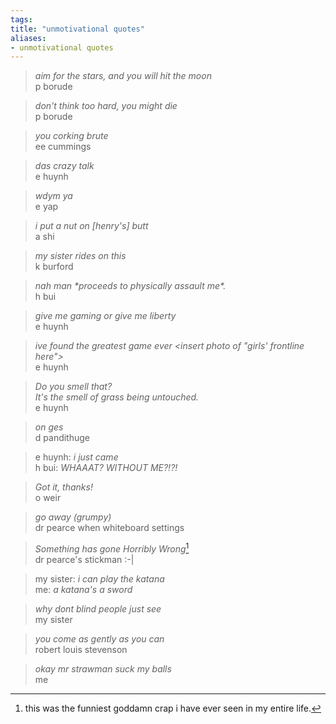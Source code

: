 ```yaml
---
tags: 
title: "unmotivational quotes"
aliases:
- unmotivational quotes
---
```


> *aim for the stars, and you will hit the moon*  
> p borude

> *don't think too hard, you might die*  
> p borude

> *you corking brute*  
> ee cummings

> *das crazy talk*  
> e huynh

> *wdym ya*  
> e yap

> *i put a nut on [henry's] butt*  
> a shi

> *my sister rides on this*  
> k burford

> *nah man \*proceeds to physically assault me\*.*  
> h bui

> *give me gaming or give me liberty*  
> e huynh

> *ive found the greatest game ever \<insert photo of "girls' frontline here"\>*  
> e huynh

> *Do you smell that?*  
> *It's the smell of grass being untouched.*  
> e huynh

> *on ges*  
> d pandithuge

> e huynh: *i just came*  
> h bui: *WHAAAT? WITHOUT ME?!?!*

> *Got it, thanks!*  
> o weir

> *go away (grumpy)*  
> dr pearce when whiteboard settings

> *Something has gone Horribly Wrong*[^1]  
> dr pearce's stickman :-|

> my sister: *i can play the katana*  
> me: *a katana's a sword*

> *why dont blind people just see*  
> my sister

> *you come as gently as you can*  
> robert louis stevenson

> *okay mr strawman suck my balls*  
> me

[^1]: this was the funniest goddamn crap i have ever seen in my entire life.